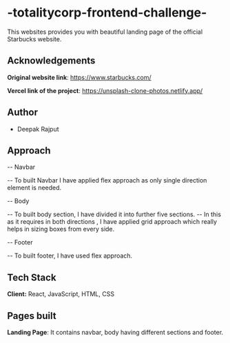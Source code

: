 # -totalitycorp-frontend-challenge-

This websites provides you with beautiful landing page of the official Starbucks website.

## Acknowledgements

**Original website link**: https://www.starbucks.com/

**Vercel link of the project**: https://unsplash-clone-photos.netlify.app/

## Author

- Deepak Rajput

## Approach

-- Navbar

   -- To built Navbar I have applied flex approach as only single direction element is needed.

-- Body

   -- To built body section, I have divided it into further five sections.
   -- In this as it requires in both directions , I have applied grid approach which really helps in sizing boxes from every side.

-- Footer

   -- To built footer, I have used flex approach.


## Tech Stack

**Client:** React, JavaScript, HTML, CSS

## Pages built

**Landing Page**: It contains navbar, body having different sections and footer.


